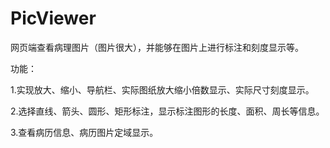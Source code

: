 # PicViewer
网页端查看病理图片（图片很大），并能够在图片上进行标注和刻度显示等。

功能：

1.实现放大、缩小、导航栏、实际图纸放大缩小倍数显示、实际尺寸刻度显示。

2.选择直线、箭头、圆形、矩形标注，显示标注图形的长度、面积、周长等信息。

3.查看病历信息、病历图片定域显示。
